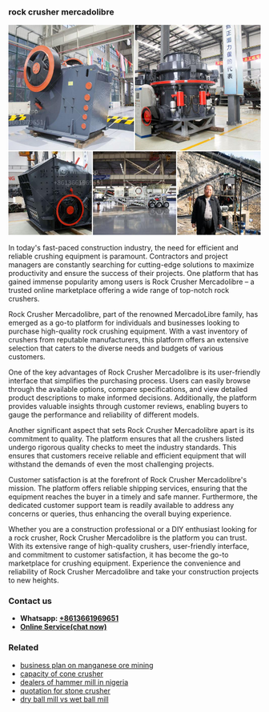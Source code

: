 <h3>rock crusher mercadolibre</h3><img src='1704856997.jpg' alt=''><p>In today's fast-paced construction industry, the need for efficient and reliable crushing equipment is paramount. Contractors and project managers are constantly searching for cutting-edge solutions to maximize productivity and ensure the success of their projects. One platform that has gained immense popularity among users is Rock Crusher Mercadolibre – a trusted online marketplace offering a wide range of top-notch rock crushers.</p><p>Rock Crusher Mercadolibre, part of the renowned MercadoLibre family, has emerged as a go-to platform for individuals and businesses looking to purchase high-quality rock crushing equipment. With a vast inventory of crushers from reputable manufacturers, this platform offers an extensive selection that caters to the diverse needs and budgets of various customers.</p><p>One of the key advantages of Rock Crusher Mercadolibre is its user-friendly interface that simplifies the purchasing process. Users can easily browse through the available options, compare specifications, and view detailed product descriptions to make informed decisions. Additionally, the platform provides valuable insights through customer reviews, enabling buyers to gauge the performance and reliability of different models.</p><p>Another significant aspect that sets Rock Crusher Mercadolibre apart is its commitment to quality. The platform ensures that all the crushers listed undergo rigorous quality checks to meet the industry standards. This ensures that customers receive reliable and efficient equipment that will withstand the demands of even the most challenging projects.</p><p>Customer satisfaction is at the forefront of Rock Crusher Mercadolibre's mission. The platform offers reliable shipping services, ensuring that the equipment reaches the buyer in a timely and safe manner. Furthermore, the dedicated customer support team is readily available to address any concerns or queries, thus enhancing the overall buying experience.</p><p>Whether you are a construction professional or a DIY enthusiast looking for a rock crusher, Rock Crusher Mercadolibre is the platform you can trust. With its extensive range of high-quality crushers, user-friendly interface, and commitment to customer satisfaction, it has become the go-to marketplace for crushing equipment. Experience the convenience and reliability of Rock Crusher Mercadolibre and take your construction projects to new heights.</p><h3>Contact us</h3><ul><li><strong>Whatsapp:&nbsp;<a href="https://wa.me/8613661969651">+8613661969651</a></strong></li><li><a href="https://swt.shibang-china.com/?git&amp;zhl&amp;rock crusher mercadolibre"><strong>Online Service(chat now)</strong></a></li></ul><h3>Related</h3><ul><li><a href='business plan on manganese ore mining.md'>business plan on manganese ore mining</a></li><li><a href='capacity of cone crusher.md'>capacity of cone crusher</a></li><li><a href='dealers of hammer mill in nigeria.md'>dealers of hammer mill in nigeria</a></li><li><a href='quotation for stone crusher.md'>quotation for stone crusher</a></li><li><a href='dry ball mill vs wet ball mill.md'>dry ball mill vs wet ball mill</a></li></ul>